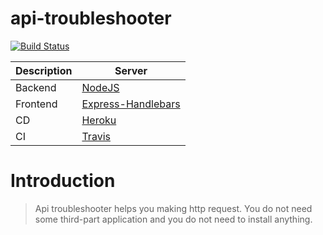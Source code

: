 # api-troubleshooter

[![Build Status](https://travis-ci.org/traktorista-sa-njive/api-troubleshooter.svg?branch=master)](https://travis-ci.org/traktorista-sa-njive/api-troubleshooter)


| Description  | Server |
| ------------- | ------------- |
| Backend | [NodeJS](https://nodejs.org)  |
| Frontend | [Express-Handlebars](https://www.npmjs.com/package/express-handlebars)  |
| CD | [Heroku](https://jenkins.cloud-build.c.eu-de-1.cloud.sap/blue/organizations/jenkins/financebot-br339jmc4c-canary_eu2-java-deploy/activity)  |
| CI |[Travis](https://travis-ci.org/) |


# Introduction

> Api troubleshooter helps you making http request. You do not need some third-part application and you do not need to install anything.

